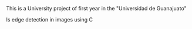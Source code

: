 This is a University project of first year in the "Universidad de Guanajuato"

Is edge detection in images using C
